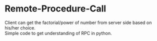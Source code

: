 # Remote-Procedure-Call
Client can get the factorial/power of number from server side based on his/her choice.<br/>
Simple code to get understanding of RPC in python. 
